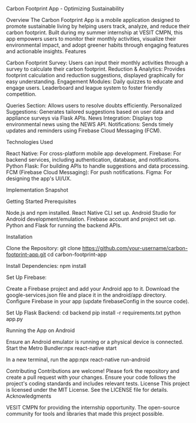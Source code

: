Carbon Footprint App - Optimizing Sustainability

Overview
The Carbon Footprint App is a mobile application designed to promote sustainable living by helping users track, analyze, and reduce their carbon footprint. Built during my summer internship at VESIT CMPN, this app empowers users to monitor their monthly activities, visualize their environmental impact, and adopt greener habits through engaging features and actionable insights.
Features

Carbon Footprint Survey: Users can input their monthly activities through a survey to calculate their carbon footprint.
Reduction & Analytics: Provides footprint calculation and reduction suggestions, displayed graphically for easy understanding.
Engagement Modules:
Daily quizzes to educate and engage users.
Leaderboard and league system to foster friendly competition.


Queries Section: Allows users to resolve doubts efficiently.
Personalized Suggestions: Generates tailored suggestions based on user data and appliance surveys via Flask APIs.
News Integration: Displays top environmental news using the NEWS API.
Notifications: Sends timely updates and reminders using Firebase Cloud Messaging (FCM).

Technologies Used

React Native: For cross-platform mobile app development.
Firebase: For backend services, including authentication, database, and notifications.
Python Flask: For building APIs to handle suggestions and data processing.
FCM (Firebase Cloud Messaging): For push notifications.
Figma: For designing the app's UI/UX.

Implementation Snapshot

Getting Started
Prerequisites

Node.js and npm installed.
React Native CLI set up.
Android Studio for Android development/emulation.
Firebase account and project set up.
Python and Flask for running the backend APIs.

Installation

Clone the Repository:
git clone https://github.com/your-username/carbon-footprint-app.git
cd carbon-footprint-app


Install Dependencies:
npm install


Set Up Firebase:

Create a Firebase project and add your Android app to it.
Download the google-services.json file and place it in the android/app directory.
Configure Firebase in your app (update firebaseConfig in the source code).


Set Up Flask Backend:
cd backend
pip install -r requirements.txt
python app.py



Running the App on Android

Ensure an Android emulator is running or a physical device is connected.
Start the Metro Bundler:npx react-native start


In a new terminal, run the app:npx react-native run-android



Contributing
Contributions are welcome! Please fork the repository and create a pull request with your changes. Ensure your code follows the project's coding standards and includes relevant tests.
License
This project is licensed under the MIT License. See the LICENSE file for details.
Acknowledgments

VESIT CMPN for providing the internship opportunity.
The open-source community for tools and libraries that made this project possible.


